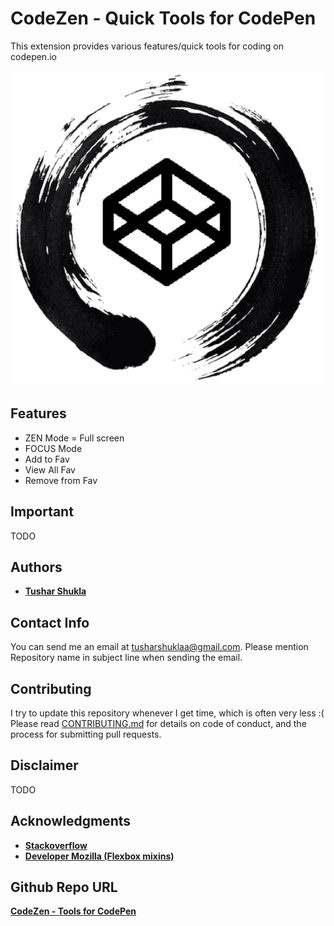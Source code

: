 # CodeZen - Quick Tools for CodePen

This extension provides various features/quick tools for coding on codepen.io

![picture alt](https://raw.githubusercontent.com/tusharshuklaa/CodeZen/master/app/images/cz-icon-512.png "SaSSEase - A Mixins Lab")

## Features
* ZEN Mode = Full screen
* FOCUS Mode
* Add to Fav
* View All Fav
* Remove from Fav

## Important
TODO

## Authors

* [**Tushar Shukla**](https://github.com/tusharshuklaa)

## Contact Info
You can send me an email at [tusharshuklaa@gmail.com](mailto:tusharshuklaa@gmail.com?Subject=SAAS%20Mixin%20Collection:Issue). Please mention Repository name in subject line when sending the email.

## Contributing
I try to update this repository whenever I get time, which is often very less :(
Please read [CONTRIBUTING.md](CONTRIBUTING.md) for details on code of conduct, and the process for submitting pull requests.

## Disclaimer
TODO

## Acknowledgments

* [**Stackoverflow**](https://stackoverflow.com/)
* [**Developer Mozilla (Flexbox mixins)**](https://developer.mozilla.org/en-US/docs/Web/CSS/CSS_Flexible_Box_Layout/Mixins)

## Github Repo URL
[**CodeZen - Tools for CodePen**](https://github.com/tusharshuklaa/)


